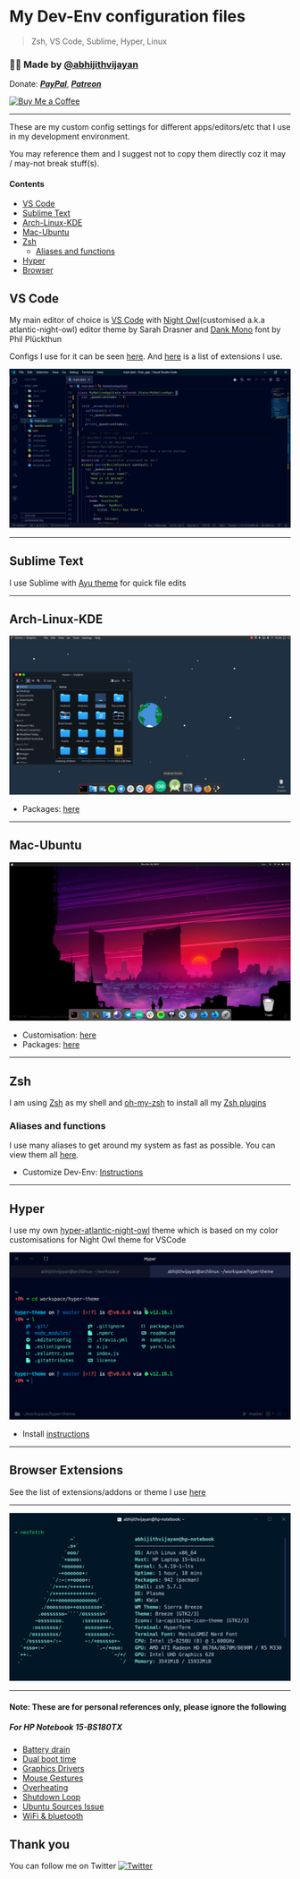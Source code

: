 # My Dev-Env configuration files

> Zsh, VS Code, Sublime, Hyper, Linux

<h3>🙋‍♂️ Made by <a href="https://twitter.com/_abhijithv">@abhijithvijayan</a></h3>
<p>
  Donate:
  <a href="https://www.paypal.me/iamabhijithvijayan" target='_blank'><i><b>PayPal</b></i></a>,
  <a href="https://www.patreon.com/abhijithvijayan" target='_blank'><i><b>Patreon</b></i></a>
</p>
<p>
  <a href='https://www.buymeacoffee.com/abhijithvijayan' target='_blank'>
    <img height='36' style='border:0px;height:36px;' src='https://bmc-cdn.nyc3.digitaloceanspaces.com/BMC-button-images/custom_images/orange_img.png' border='0' alt='Buy Me a Coffee' />
  </a>
</p>
<hr />

These are my custom config settings for different apps/editors/etc that I use in my development environment.

You may reference them and I suggest not to copy them directly coz it may / may-not break stuff(s).

#### Contents

- [VS Code](#vs-code)
- [Sublime Text](#sublime-text)
- [Arch-Linux-KDE](#arch-linux-kde)
- [Mac-Ubuntu](#mac-ubuntu)
- [Zsh](#zsh)
  - [Aliases and functions](#aliases-and-functions)
- [Hyper](#hyper)
- [Browser](#browser-extensions)

## VS Code

My main editor of choice is [VS Code](https://github.com/Microsoft/vscode) with [Night Owl](https://github.com/sdras/night-owl-vscode-theme)(customised a.k.a atlantic-night-owl) editor theme by Sarah Drasner and
[Dank Mono](https://dank.sh/) font by Phil Plückthun

Configs I use for it can be seen [here](vscode/). And [here](vscode/vs-code-extensions) is a list of extensions I use.

![VSCODE](screenshots/vscode-new.png)

<hr />

## Sublime Text

I use Sublime with [Ayu theme](https://github.com/dempfi/ayu) for quick file edits

<hr />

## Arch-Linux-KDE

<img src="screenshots/arch-kde.png" />

- Packages: [here](docs/installArchLinuxPackages.md)

<hr />

## Mac-Ubuntu

<img src="screenshots/desktop.png" />

- Customisation: [here](docs/customizeDevEnv.md)
- Packages: [here](docs/installUbuntuPackages.md)

<hr />

## Zsh

I am using [Zsh](http://www.zsh.org) as my shell and [oh-my-zsh](https://github.com/robbyrussell/oh-my-zsh) to install all my [Zsh plugins](zsh/README.md)

### Aliases and functions

I use many aliases to get around my system as fast as possible. You can view them all [here](zsh/alias.zsh).

- Customize Dev-Env: [Instructions](zsh/README.md)

<hr />

## Hyper

I use my own [hyper-atlantic-night-owl](https://github.com/abhijithvijayan/hyper-atlantic-night-owl) theme which is based on my color customisations for Night Owl theme for VSCode

![Hyper](screenshots/hyperjs.png)

- Install [instructions](hyper/install.md)

<hr />

## Browser Extensions

See the list of extensions/addons or theme I use [here](docs/browser-extensions-i-use.md)

<hr />

![system-info](screenshots/neofetch-arch.png)
<!-- ![system-info](screenshots/neofetch.png) -->

<hr />

#### Note: These are for personal references only, please ignore the following

##### For HP Notebook 15-BS180TX

- [Battery drain](docs/fixBatteryDrain.md)
- [Dual boot time](docs/fixDualBootTime.md)
- [Graphics Drivers](docs/fixGraphicsDrivers.md)
- [Mouse Gestures](docs/fixMouseGestures.md)
- [Overheating](docs/fixOverHeating.md)
- [Shutdown Loop](docs/fixShutdownLoop.md)
- [Ubuntu Sources Issue](docs/fixUbuntuSources.md)
- [WiFi & bluetooth](docs/fixWifiAndBluetooth.md)

## Thank you

You can follow me on Twitter [![Twitter](http://bit.ly/2OYInBC)](https://twitter.com/_abhijithv)
